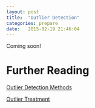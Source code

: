 ```yaml
---
layout: post
title:  "Outlier Detection"
categories: prepare 
date:   2015-02-19 21:46:04
---
```


Coming soon!

# Further Reading

[Outlier Detection Methods](http://www.eng.tau.ac.il/~bengal/outlier.pdf)


[Outlier Treatment](http://r-statistics.co/Outlier-Treatment-With-R.html)


